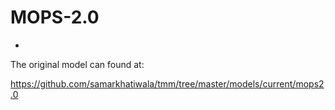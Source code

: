 # MOPS-2.0

-

The original model can found at:

https://github.com/samarkhatiwala/tmm/tree/master/models/current/mops2.0

